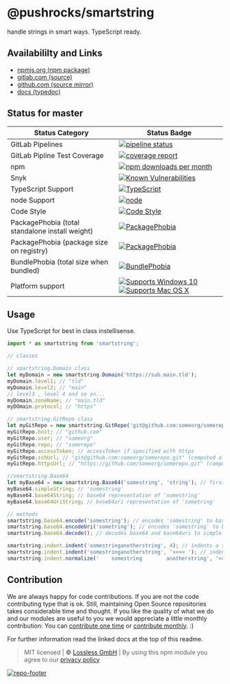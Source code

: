 # @pushrocks/smartstring
handle strings in smart ways. TypeScript ready.

## Availabililty and Links
* [npmjs.org (npm package)](https://www.npmjs.com/package/@pushrocks/smartstring)
* [gitlab.com (source)](https://gitlab.com/pushrocks/smartstring)
* [github.com (source mirror)](https://github.com/pushrocks/smartstring)
* [docs (typedoc)](https://pushrocks.gitlab.io/smartstring/)

## Status for master

Status Category | Status Badge
-- | --
GitLab Pipelines | [![pipeline status](https://gitlab.com/pushrocks/smartstring/badges/master/pipeline.svg)](https://lossless.cloud)
GitLab Pipline Test Coverage | [![coverage report](https://gitlab.com/pushrocks/smartstring/badges/master/coverage.svg)](https://lossless.cloud)
npm | [![npm downloads per month](https://badgen.net/npm/dy/@pushrocks/smartstring)](https://lossless.cloud)
Snyk | [![Known Vulnerabilities](https://badgen.net/snyk/pushrocks/smartstring)](https://lossless.cloud)
TypeScript Support | [![TypeScript](https://badgen.net/badge/TypeScript/>=%203.x/blue?icon=typescript)](https://lossless.cloud)
node Support | [![node](https://img.shields.io/badge/node->=%2010.x.x-blue.svg)](https://nodejs.org/dist/latest-v10.x/docs/api/)
Code Style | [![Code Style](https://badgen.net/badge/style/prettier/purple)](https://lossless.cloud)
PackagePhobia (total standalone install weight) | [![PackagePhobia](https://badgen.net/packagephobia/install/@pushrocks/smartstring)](https://lossless.cloud)
PackagePhobia (package size on registry) | [![PackagePhobia](https://badgen.net/packagephobia/publish/@pushrocks/smartstring)](https://lossless.cloud)
BundlePhobia (total size when bundled) | [![BundlePhobia](https://badgen.net/bundlephobia/minzip/@pushrocks/smartstring)](https://lossless.cloud)
Platform support | [![Supports Windows 10](https://badgen.net/badge/supports%20Windows%2010/yes/green?icon=windows)](https://lossless.cloud) [![Supports Mac OS X](https://badgen.net/badge/supports%20Mac%20OS%20X/yes/green?icon=apple)](https://lossless.cloud)

## Usage

Use TypeScript for best in class instellisense.

```javascript
import * as smartstring from 'smartstring';

// classes

// smartstring.Domain class
let myDomain = new smartstring.Domain('https://sub.main.tld');
myDomain.level1; // "tld"
myDomain.level2; // "main"
// level3 , level 4 and so on...
myDomain.zoneName; // "main.tld"
myDOmain.protocol; // "https"

// smartstring.GitRepo class
let myGitRepo = new smartstring.GitRepo('git@github.com:someorg/somerepo.git'); // takes https and git and npm repo URL versions
myGitRepo.host; // "github.com"
myGitRepo.user; // "someorg"
myGitRepo.repo; // "somerepo"
myGitRepo.accessToken; // accessToken if specified with https
myGitRepo.sshUrl; // "git@github.com:someorg/somerepo.git" (computed also from https)
myGitRepo.httpsUrl; // "https://github.com/someorg/somerepo.git" (computed also from ssh)

//smartstring.Base64
let myBase64 = new smartstring.Base64('somestring', 'string'); // first arg is the string, second is string type (can be string, base64, base64uri)
myBase64.simpleString; // 'somestring'
myBase64.base64String; // base64 representation of 'somestring'
myBase64.base64UriString; // base64uri representation of 'sometring'

// methods
smartstring.base64.encode('somestring'); // encodes 'somestring' to base64
smartstring.base64.encodeUri('sometring'); // encodes 'somestring' to base64uri
smartstring.base64.decode(); // decodes base64 and base64uri to simple string respresentation

smartstring.indent.indent('somestringanotherstring', 4); // indents a string by 4
smartstring.indent.indent('somestringanotherstring', '>>>> '); // indents a string with a prefix
smartstring.indent.normalize('    somestring        anotherstring', '>>>> '); // looks for the least amount of indention and removes superflouous space
```

## Contribution

We are always happy for code contributions. If you are not the code contributing type that is ok. Still, maintaining Open Source repositories takes considerable time and thought. If you like the quality of what we do and our modules are useful to you we would appreciate a little monthly contribution: You can [contribute one time](https://lossless.link/contribute-onetime) or [contribute monthly](https://lossless.link/contribute). :)

For further information read the linked docs at the top of this readme.

> MIT licensed | **&copy;** [Lossless GmbH](https://lossless.gmbh)
| By using this npm module you agree to our [privacy policy](https://lossless.gmbH/privacy)

[![repo-footer](https://lossless.gitlab.io/publicrelations/repofooter.svg)](https://maintainedby.lossless.com)
